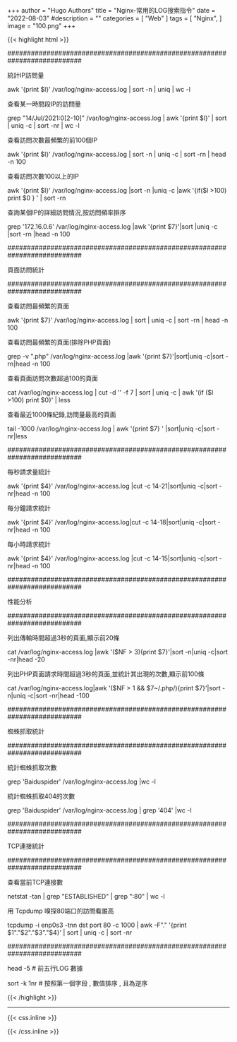 +++
author = "Hugo Authors"
title = "Nginx-常用的LOG搜索指令"
date = "2022-08-03"
#description = ""
categories = [
    "Web"
]
tags = [
    "Nginx",
]
image = "100.png"
+++

{{< highlight html >}}

###########################################################################

統計IP訪問量

awk '{print $l}' /var/log/nginx-access.log | sort -n | uniq | wc -l

查看某一時間段IP的訪問量

grep "14/Jul/2021:0[2-10]" /var/log/nginx-access.log | awk '{print $l}' | sort | uniq -c | sort -nr | wc -l

查看訪問次數最頻繁的前100個IP

awk '{print $l}' /var/log/nginx-access.log | sort -n | uniq -c | sort -rn | head -n 100

查看訪問次數100以上的IP

awk '{print $l}' /var/log/nginx-access.log |sort -n |uniq -c |awk '{if($l >100) print $0 } ' | sort -rn

查詢某個IP的詳細訪問情況,按訪問頻率排序

grep '172.16.0.6' /var/log/nginx-access.log |awk '{print $7}'|sort |uniq -c |sort -rn |head -n 100

###########################################################################

頁面訪問統計

###########################################################################

查看訪問最頻繁的頁面

awk '{print $7}' /var/log/nginx-access.log | sort | uniq -c | sort -rn | head -n 100

查看訪問最頻繁的頁面(排除PHP頁面)

grep -v ".php" /var/log/nginx-access.log |awk '{print $7}'|sort|uniq -c|sort -rn|head -n 100

查看頁面訪問次數超過100的頁面

cat /var/log/nginx-access.log | cut -d '' -f 7 | sort | uniq -c | awk '(if ($l >100) print $0}' | less

查看最近1000條紀錄,訪問量最高的頁面

tail -1000 /var/log/nginx-access.log | awk '{print $7} ' |sort|uniq -c|sort -nr|less

###########################################################################

每秒請求量統計

awk '{print $4}' /var/log/nginx-access.log |cut -c 14-21|sort|uniq -c|sort -nr|head -n 100

每分鐘請求統計

awk '{print $4}' /var/log/nginx-access.log|cut -c 14-18|sort|uniq -c|sort -nr|head -n 100

每小時請求統計

awk '{print $4}' /var/log/nginx-access.log |cut -c 14-15|sort|uniq -c|sort -nr|head -n 100

###########################################################################

性能分析

###########################################################################

列出傳輸時間超過3秒的頁面,顯示前20條

cat /var/log/nginx-access.log |awk '($NF > 3){print $7}'|sort -n|uniq -c|sort -nr|head -20

列出PHP頁面請求時間超過3秒的頁面,並統計其出現的次數,顯示前100條

cat /var/log/nginx-access.log|awk '($NF > 1 &&  $7~/\.php/){print $7}'|sort -n|uniq -c|sort -nr|head -100

###########################################################################

蜘蛛抓取統計

###########################################################################

統計蜘蛛抓取次數

grep 'Baiduspider' /var/log/nginx-access.log |wc -l

統計蜘蛛抓取404的次數

grep 'Baiduspider' /var/log/nginx-access.log | grep '404' |wc -l

###########################################################################

TCP連接統計

###########################################################################

查看當前TCP連接數

netstat -tan | grep "ESTABLISHED" | grep ":80" | wc -l

用 Tcpdump 嗅探80端口的訪問看誰高

tcpdump -i enp0s3 -tnn dst port 80 -c 1000 | awk -F"." '{print $1"."$2"."$3"."$4}' | sort | uniq -c | sort -nr

###########################################################################

head -5  		# 前五行LOG 數據

sort -k 1nr		# 按照第一個字段 , 數值排序 , 且為逆序

{{< /highlight >}}

***

{{< css.inline >}}
<style>
.emojify {
	font-family: Apple Color Emoji, Segoe UI Emoji, NotoColorEmoji, Segoe UI Symbol, Android Emoji, EmojiSymbols;
	font-size: 2rem;
	vertical-align: middle;
}
@media screen and (max-width:650px) {
  .nowrap {
    display: block;
    margin: 25px 0;
  }
}
</style>
{{< /css.inline >}}
